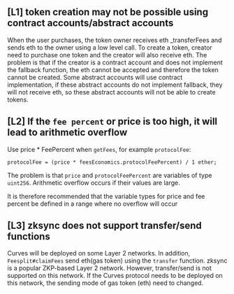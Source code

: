 
## [L1] token creation may not be possible using contract accounts/abstract accounts

When the user purchases, the token owner receives eth _transferFees and sends eth to the owner using a low level call.
To create a token, creator need to purchase one token and the creator will also receive eth.
The problem is that if the creator is a contract account and does not implement the fallback function, the eth cannot be accepted and therefore the token cannot be created.
Some abstract accounts will use contract implementation, if these abstract accounts do not implement fallback, they will not receive eth, so these abstract accounts will not be able to create tokens.

## [L2] If the `fee percent` or price is too high, it will lead to arithmetic overflow

Use price * FeePercent when `getFees`, for example `protocolFee`:

```
protocolFee = (price * feesEconomics.protocolFeePercent) / 1 ether;
```

The problem is that `price` and `protocolFeePercent` are variables of type `uint256`. Arithmetic overflow occurs if their values are large.

It is therefore recommended that the variable types for price and fee percent be defined in a range where no overflow will occur


## [L3] zksync does not support transfer/send functions
Curves will be deployed on some Layer 2 networks. In addition, `Feesplit#claimFees` send eth(gas token) using the `transfer` function.
zksync is a popular ZKP-based Layer 2 network. However, transfer/send is not supported on this network. If the Curves protocol needs to be deployed on this network, the sending mode of gas token (eth) need to changed.
